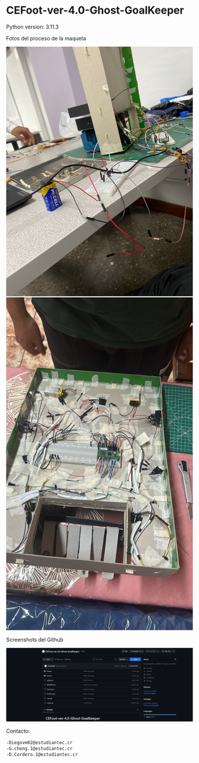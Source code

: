 # CEFoot-ver-4.0-Ghost-GoalKeeper

Python version: 3.11.3

Fotos del proceso de la maqueta

![](images/maqueta.jpg)
![](images/maqueta1.jpg)

Screenshots del Github

![](images/Git.png)

Contacto:

    -Diegovm02@estudiantec.cr
    -G.cheng.1@estudiantec.cr
    -D.Cordero.1@estudiantec.cr

